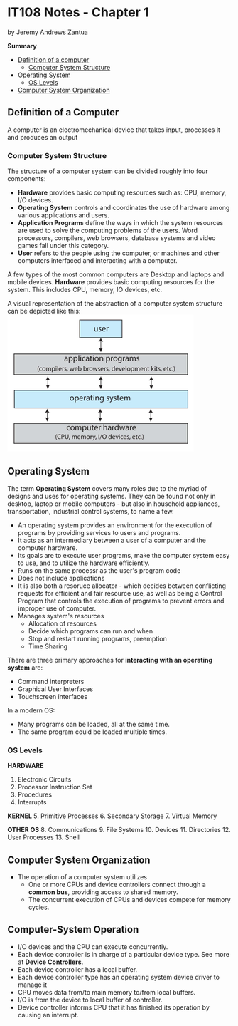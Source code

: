 # IT108 Notes - Chapter 1
by Jeremy Andrews Zantua

**Summary**
- [Definition of a computer](#definitionOfAComputer)
  - [Computer System Structure](#computerSystemStructure)
- [Operating System](#os)
  - [OS Levels](#osLevels)
- [Computer System Organization](#computerSystemOrganization)

## Definition of a Computer<a name="definitionOfAComputer"></a>
A computer is an electromechanical device that takes input, processes it and produces an output
### Computer System Structure<a name="computerSystemStructure"></a>
The structure of a computer system can be divided roughly into four components:
- **Hardware** provides basic computing resources such as: CPU, memory, I/O devices.
- **Operating System** controls and coordinates the use of hardware among various applications and users.
- **Application Programs** define the ways in which the system resources are used to solve the computing problems of the users. Word processors, compilers, web browsers, database systems and video games fall under this category.
- **User** refers to the people using the computer, or machines and other computers interfaced and interacting with a computer.

A few types of the most common computers are Desktop and laptops and mobile devices.
**Hardware** provides basic computing resources for the system. This includes CPU, memory, IO devices, etc.

A visual representation of the abstraction of a computer system structure can be depicted like this:
![Abstract view of a computer system structure](images/ch1-1.png)

## Operating System<a name="os"></a>
The term **Operating System** covers many roles due to the myriad of designs and uses for operating systems. They can be found not only in desktop, laptop or mobile computers - but also in household appliances, transportation, industrial control systems, to name a few.

- An operating system provides an environment for the execution of programs by providing services to users and programs.
- It acts as an intermediary between a user of a computer and the computer hardware.
- Its goals are to execute user programs, make the computer system easy to use, and to utilize the hardware efficiently.
- Runs on the same processr as the user's program code
- Does not include applications
- It is also both a resoruce allocator - which decides between conflicting requests for efficient and fair resource use, as well as being a Control Program that controls the execution of programs to prevent errors and improper use of computer.
- Manages system's resources
  - Allocation of resources
  - Decide which programs can run and when
  - Stop and restart running programs, preemption
  - Time Sharing

There are three primary approaches for **interacting with an operating system** are:
- Command interpreters
- Graphical User Interfaces
- Touchscreen interfaces

In a modern OS:
- Many programs can be loaded, all at the same time.
- The same program could be loaded multiple times.

### OS Levels<a name="osLevels"></a>
**HARDWARE**
1. Electronic Circuits
2. Processor Instruction Set
3. Procedures
4. Interrupts

**KERNEL**
5. Primitive Processes
6. Secondary Storage
7. Virtual Memory

**OTHER OS**
8. Communications
9. File Systems
10. Devices
11. Directories
12. User Processes
13. Shell

## Computer System Organization<a name="computerSystemOrganization"></a>
- The operation of a computer system utilizes
  - One or more CPUs and device controllers connect through a **common bus**, providing access to shared memory.
  - The concurrent execution of CPUs and devices compete for memory cycles.

## Computer-System Operation
- I/O devices and the CPU can execute concurrently.
- Each device controller is in charge of a particular device type. See more at **Device Controllers**.
- Each device controller has a local buffer.
- Each device controller type has an operating system device driver to manage it
- CPU moves data from/to main memory to/from local buffers.
- I/O is from the device to local buffer of controller.
- Device controller informs CPU that it has finished its operation by causing an interrupt.
